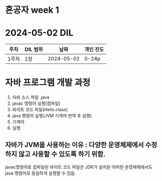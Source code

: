 # 혼공자 week 1
# 2024-05-02 DIL

|주차|DIL 범위|날짜|개인 진도|
|------|---|---|---|
| 1주차 |1장|2024-05-02|0-24p|



# 자바 프로그램 개발 과정

1. 자바 소스 파일 .java
2. javac 명령어 실행(컴파일)
3. 바이트 코드 파일(Hello.class)
4. java 명령어 실행(JVM 기계어 번역 후 실행)
5. 기계어
6. 실행

## 자바가 JVM을 사용하는 이유 : 다양한 운영체제에서 수정하지 않고 사용할 수 있도록 하기 위함.
javac명령어로 컴파일된 바이트 코드 파일은 JDK가 설치된 어떠한 운영체제에서도 java 명령어로 동일하게 실행할 수 있음.
